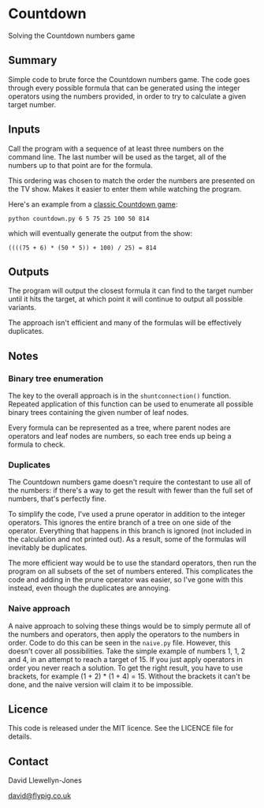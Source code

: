 # Countdown
Solving the Countdown numbers game

## Summary

Simple code to brute force the Countdown numbers game. The code goes through
every possible formula that can be generated using the integer operators
using the numbers provided, in order to try to calculate a given target
number.

## Inputs

Call the program with a sequence of at least three numbers on the command line.
The last number will be used as the target, all of the numbers up to that
point are for the formula.

This ordering was chosen to match the order the numbers are presented on the
TV show. Makes it easier to enter them while watching the program.

Here's an example from a [classic Countdown game](https://youtu.be/DYW1c41Aw0U?t=10m03s):

```
python countdown.py 6 5 75 25 100 50 814
```
which will eventually generate the output from the show:
```
((((75 + 6) * (50 * 5)) + 100) / 25) = 814
```

## Outputs

The program will output the closest formula it can find to the target number
until it hits the target, at which point it will continue to output all
possible variants.

The approach isn't efficient and many of the formulas will be effectively
duplicates.

## Notes

### Binary tree enumeration

The key to the overall approach is in the `shuntconnection()` function.
Repeated application of this function can be used to enumerate all possible
binary trees containing the given number of leaf nodes.

Every formula can be represented as a tree, where parent nodes are operators
and leaf nodes are numbers, so each tree ends up being a formula to check.

### Duplicates

The Countdown numbers game doesn't require the contestant to use all of the
numbers: if there's a way to get the result with fewer than the full set of
numbers, that's perfectly fine.

To simplify the code, I've used a prune operator in addition to the integer
operators. This ignores the entire branch of a tree on one side of the
operator. Everything that happens in this branch is ignored (not included in
the calculation and not printed out). As a result, some of the formulas
will inevitably be duplicates.

The more efficient way would be to use the standard operators, then run the
program on all subsets of the set of numbers entered. This complicates the code
and adding in the prune operator was easier, so I've gone with this instead,
even though the duplicates are annoying.

### Naive approach

A naive approach to solving these things would be to simply permute all of the
numbers and operators, then apply the operators to the numbers in order.
Code to do this can be seen in the `naive.py` file. However, this doesn't
cover all possibilities. Take the simple example of numbers 1, 1, 2 and 4, in
an attempt to reach a target of 15. If you just apply operators in order you
never reach a solution. To get the right result, you have to use brackets,
for example (1 + 2) * (1 + 4) = 15. Without the brackets it can't be done,
and the naive version will claim it to be impossible.

## Licence

This code is released under the MIT licence. See the LICENCE file for details.

## Contact

David Llewellyn-Jones

david@flypig.co.uk

